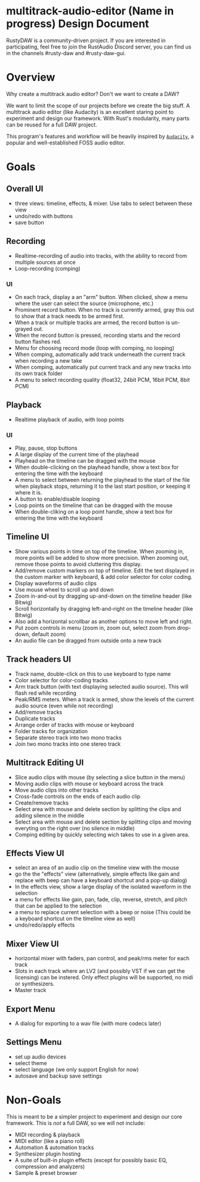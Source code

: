 # multitrack-audio-editor (Name in progress) Design Document

RustyDAW is a community-driven project. If you are interested in participating, feel free to join the RustAudio Discord server, you can find us in the channels #rusty-daw and #rusty-daw-gui.

# Overview

Why create a multitrack audio editor? Don't we want to create a DAW?

We want to limit the scope of our projects before we create the big stuff. A multitrack audio editor (like Audacity) is an excellent staring point to experiment and design our framework. With Rust's modularity, many parts can be reused for a full DAW project.

This program's features and workflow will be heavily inspired by [`Audacity`], a popular and well-established FOSS audio editor.

# Goals

## Overall UI
* three views: timeline, effects, & mixer. Use tabs to select between these view
* undo/redo with buttons
* save button

## Recording
* Realtime-recording of audio into tracks, with the ability to record from multiple sources at once
* Loop-recording (comping)
### UI
* On each track, display a an "arm" button. When clicked, show a menu where the user can select the source (microphone, etc.)
* Prominent record button. When no track is currently armed, gray this out to show that a track needs to be armed first.
* When a track or multiple tracks are armed, the record button is un-grayed out.
* When the record button is pressed, recording starts and the record button flashes red.
* Menu for choosing record mode (loop with comping, no looping)
* When comping, automatically add track underneath the current track when recording a new take
* When comping, automatically put current track and any new tracks into its own track folder
* A menu to select recording quality (float32, 24bit PCM, 16bit PCM, 8bit PCM)

## Playback
* Realtime playback of audio, with loop points
### UI
* Play, pause, stop buttons
* A large display of the current time of the playhead
* Playhead on the timeline can be dragged with the mouse
* When double-clicking on the playhead handle, show a text box for entering the time with the keyboard
* A menu to select between returning the playhead to the start of the file when playback stops, returning it to the last start position, or keeping it where it is.
* A button to enable/disable looping
* Loop points on the timeline that can be dragged with the mouse
* When double-cliking on a loop point handle, show a text box for entering the time with the keyboard

## Timeline UI
* Show various points in time on top of the timeline. When zooming in, more points will be added to show more precision. When zooming out, remove those points to avoid cluttering this display.
* Add/remove custom markers on top of timeline. Edit the text displayed in the custom marker with keyboard, & add color selector for color coding.
* Display waveforms of audio clips
* Use mouse wheel to scroll up and down
* Zoom in-and-out by dragging up-and-down on the timeline header (like Bitwig)
* Scroll horizontally by dragging left-and-right on the timeline header (like Bitwig)
* Also add a horizontal scrollbar as another options to move left and right.
* Put zoom controls in menu (zoom in, zoom out, select zoom from drop-down, default zoom)
* An audio file can be dragged from outside onto a new track

## Track headers UI
* Track name, double-click on this to use keyboard to type name
* Color selector for color-coding tracks
* Arm track button (with text displaying selected audio source). This will flash red while recording
* Peak/RMS meters. When a track is armed, show the levels of the current audio source (even while not recording)
* Add/remove tracks
* Duplicate tracks
* Arrange order of tracks with mouse or keyboard
* Folder tracks for organization
* Separate stereo track into two mono tracks
* Join two mono tracks into one stereo track

## Multitrack Editing UI
* Slice audio clips with mouse (by selecting a slice button in the menu)
* Moving audio clips with mouse or keyboard across the track
* Move audio clips into other tracks
* Cross-fade controls on the ends of each audio clip
* Create/remove tracks
* Select area with mouse and delete section by splitting the clips and adding silence in the middle
* Select area with mouse and delete section by splitting clips and moving everyting on the right over (no silence in middle)
* Comping editing by quickly selecting wich takes to use in a given area.

## Effects View UI
* select an area of an audio clip on the timeline view with the mouse
* go the the "effects" view (alternatively, simple effects like gain and replace with beep can have a keyboard shortcut and a pop-up dialog)
* In the effects view, show a large display of the isolated waveform in the selection
* a menu for effects like gain, pan, fade, clip, reverse, stretch, and pitch that can be applied to the selection
* a menu to replace current selection with a beep or noise (This could be a keyboard shortcut on the timeline view as well)
* undo/redo/apply effects

## Mixer View UI
* horizontal mixer with faders, pan control, and peak/rms meter for each track
* Slots in each track where an LV2 (and possibly VST if we can get the licensing) can be instered. Only effect plugins will be supported, no midi or synthesizers.
* Master track

## Export Menu
* A dialog for exporting to a wav file (with more codecs later)

## Settings Menu
* set up audio devices
* select theme
* select language (we only support English for now)
* autosave and backup save settings

# Non-Goals

This is meant to be a simpler project to experiment and design our core framework. This is *not* a full DAW, so we will not include:
* MIDI recording & playback
* MIDI editor (like a piano roll)
* Automation & automation tracks
* Synthesizer plugin hosting
* A suite of built-in plugin effects (except for possibly basic EQ, compression and analyzers)
* Sample & preset browser

[`RustAudio Discord`]: https://discord.com/invite/8rPCp9Q
[`Audacity`]: https://www.audacityteam.org/

